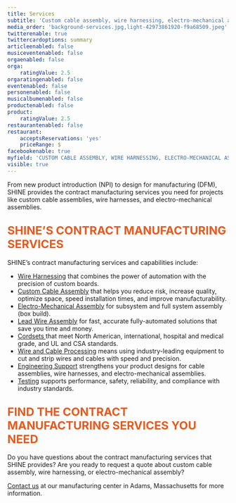 ```yaml
---
title: Services
subtitle: 'Custom cable assembly, wire harnessing, electro-mechanical assembly, and more'
media_order: 'background-services.jpg,light-42973861920-f9a68509.jpeg'
twitterenable: true
twittercardoptions: summary
articleenabled: false
musiceventenabled: false
orgaenabled: false
orga:
    ratingValue: 2.5
orgaratingenabled: false
eventenabled: false
personenabled: false
musicalbumenabled: false
productenabled: false
product:
    ratingValue: 2.5
restaurantenabled: false
restaurant:
    acceptsReservations: 'yes'
    priceRange: $
facebookenable: true
myfield: 'CUSTOM CABLE ASSEMBLY, WIRE HARNESSING, ELECTRO-MECHANICAL ASSEMBLY, AND MORE'
visible: true
---
```


<p>From new product introduction (NPI) to design for manufacturing (DFM), SHINE provides the contract manufacturing services you need for projects like custom cable assemblies, wire harnesses, and electro-mechanical assemblies.</p>
<h2 data-fontsize="25" data-lineheight="42"><span style="color: #e55c22; font-size: 26px;"><strong>SHINE&rsquo;S CONTRACT MANUFACTURING SERVICES</strong></span></h2>
<p>SHINE&rsquo;s contract manufacturing services and capabilities include:</p>
<ul>
<li><a href="https://www.shinewire.com/services/wire-harnessing/">Wire Harnessing</a>&nbsp;that combines the power of automation with the precision of custom boards.</li>
<li><a href="https://www.shinewire.com/services/custom-cable-assembly/">Custom Cable Assembly</a>&nbsp;that helps you reduce risk, increase quality, optimize space, speed installation times, and improve manufacturability.</li>
<li><a href="https://www.shinewire.com/services/electro-mechanical-assembly/">Electro-Mechanical Assembly</a>&nbsp;for subsystem and full system assembly (box build).</li>
<li><a href="https://www.shinewire.com/services/lead-wire-assembly/">Lead Wire Assembly</a>&nbsp;for fast, accurate fully-automated solutions that save you time and money.</li>
<li><a href="https://www.shinewire.com/cordsets/">Cordsets&nbsp;</a>that meet North American, international, hospital and medical grade,&nbsp;and UL and CSA standards.</li>
<li><a href="https://www.shinewire.com/wire-processing-cable-processing/">Wire and Cable Processing</a>&nbsp;means using industry-leading equipment to cut and strip wires and cables with speed and precision.</li>
<li><a href="https://www.shinewire.com/services/engineering-support/">Engineering Support</a>&nbsp;strengthens your product designs for cable assemblies, wire harnesses, and electro-mechanical assemblies.</li>
<li><a href="https://www.shinewire.com/testing/">Testing</a>&nbsp;supports performance, safety, reliability, and compliance with industry standards.</li>
</ul>
<h2 data-fontsize="25" data-lineheight="42"><span style="font-size: 26px;"><strong><span style="color: #e55c22;">FIND THE CONTRACT MANUFACTURING SERVICES YOU NEED</span></strong></span></h2>
<p>Do you have questions about the contract manufacturing services that SHINE provides? Are you ready to request a quote about custom cable assembly, wire harnessing, or electro-mechanical assembly?</p>
<p><a href="https://www.shinewire.com/contact-us/">Contact us</a>&nbsp;at our manufacturing center&nbsp;in Adams, Massachusetts for more information.</p>
